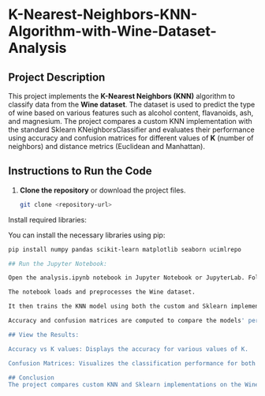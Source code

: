 # K-Nearest-Neighbors-KNN-Algorithm-with-Wine-Dataset-Analysis

## Project Description

This project implements the **K-Nearest Neighbors (KNN)** algorithm to classify data from the **Wine dataset**. The dataset is used to predict the type of wine based on various features such as alcohol content, flavanoids, ash, and magnesium. The project compares a custom KNN implementation with the standard Sklearn KNeighborsClassifier and evaluates their performance using accuracy and confusion matrices for different values of **K** (number of neighbors) and distance metrics (Euclidean and Manhattan).

## Instructions to Run the Code

1. **Clone the repository** or download the project files.
   
   ```bash
   git clone <repository-url>
Install required libraries:

You can install the necessary libraries using pip:

 ```bash
 pip install numpy pandas scikit-learn matplotlib seaborn ucimlrepo

## Run the Jupyter Notebook:

Open the analysis.ipynb notebook in Jupyter Notebook or JupyterLab. Follow the instructions inside the notebook:

The notebook loads and preprocesses the Wine dataset.

It then trains the KNN model using both the custom and Sklearn implementations for different K values.

Accuracy and confusion matrices are computed to compare the models' performance.

## View the Results:

Accuracy vs K values: Displays the accuracy for various values of K.

Confusion Matrices: Visualizes the classification performance for both the custom KNN and Sklearn KNN models.

## Conclusion
The project compares custom KNN and Sklearn implementations on the Wine dataset, finding the optimal value of K using different distance metrics. Confusion matrices help assess the model's performance in detail.
